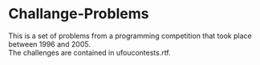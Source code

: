 # Challange-Problems
This is a set of problems from a programming competition that took place between 1996 and 2005.  
The challenges are contained in ufoucontests.rtf.

